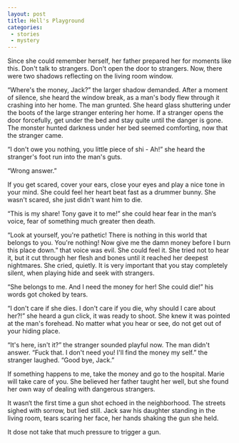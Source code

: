 ```yaml
---
layout: post
title: Hell's Playground
categories:
 - stories
 - mystery
---
```


Since she could remember herself, her father prepared her for moments like this. Don't talk to strangers. Don't open the door to strangers. Now, there were two shadows reflecting on the living room window.

“Where's the money, Jack?” the larger shadow demanded. After a moment of silence, she heard the window break, as a man's body flew through it crashing into her home. The man grunted. She heard glass shuttering under the boots of the large stranger entering her home. If a stranger opens the door forcefully, get under the bed and stay quite until the danger is gone. The monster hunted darkness under her bed seemed comforting, now that the stranger came.

“I don't owe you nothing, you little piece of shi - Ah!” she heard the stranger's foot run into the man's guts.

“Wrong answer.”

<!--more-->

If you get scared, cover your ears, close your eyes and play a nice tone in your mind. She could feel her heart beat fast as a drummer bunny. She wasn't scared, she just didn't want him to die.

“This is my share! Tony gave it to me!” she could hear fear in the man‘s voice, fear of something much greater then death.

“Look at yourself, you're pathetic! There is nothing in this world that belongs to you. You're nothing! Now give me the damn money before I burn this place down.” that voice was evil. She could feel it. She tried not to hear it, but it cut through her flesh and bones until it reached her deepest nightmares. She cried, quietly. It is very important that you stay completely silent, when playing hide and seek with strangers.

“She belongs to me. And I need the money for her! She could die!” his words got choked by tears.

“I don't care if she dies. I don't care if you die, why should I care about her?!” she heard a gun click, it was ready to shoot. She knew it was pointed at the man's forehead. No matter what you hear or see, do not get out of your hiding place.

“It's here, isn't it?” the stranger sounded playful now. The man didn't answer. “Fuck that. I don't need you! I'll find the money my self.” the stranger laughed. “Good bye, Jack.”

If something happens to me, take the money and go to the hospital. Marie will take care of you. She believed her father taught her well, but she found her own way of dealing with dangerous strangers.

It wasn‘t the first time a gun shot echoed in the neighborhood. The streets sighed with sorrow, but lied still. Jack saw his daughter standing in the living room, tears scaring her face, her hands shaking the gun she held.

It dose not take that much pressure to trigger a gun.
